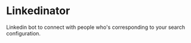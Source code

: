 # Linkedinator

Linkedin bot to connect with people who's corresponding to your search configuration.
